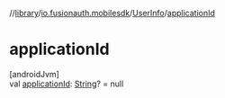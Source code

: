 //[library](../../../index.md)/[io.fusionauth.mobilesdk](../index.md)/[UserInfo](index.md)/[applicationId](application-id.md)

# applicationId

[androidJvm]\
val [applicationId](application-id.md): [String](https://kotlinlang.org/api/latest/jvm/stdlib/kotlin/-string/index.html)? = null
